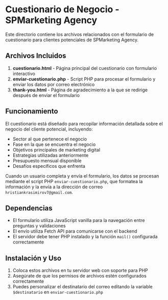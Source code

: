 # Cuestionario de Negocio - SPMarketing Agency

Este directorio contiene los archivos relacionados con el formulario de cuestionario para clientes potenciales de SPMarketing Agency.

## Archivos Incluidos

1. **cuestionario.html** - Página principal del cuestionario con formulario interactivo
2. **enviar-cuestionario.php** - Script PHP para procesar el formulario y enviar los datos por correo electrónico
3. **thank-you.html** - Página de agradecimiento a la que se redirige después de enviar el formulario

## Funcionamiento

El cuestionario está diseñado para recopilar información detallada sobre el negocio del cliente potencial, incluyendo:

- Sector al que pertenece el negocio
- Fase en la que se encuentra el negocio
- Objetivos principales de marketing digital
- Estrategias utilizadas anteriormente
- Presupuesto mensual disponible
- Desafíos específicos que enfrenta

Cuando un usuario completa y envía el formulario, los datos se procesan mediante el script PHP `enviar-cuestionario.php`, que formatea la información y la envía a la dirección de correo `hristiankrasimirov7@gmail.com`.

## Dependencias

- El formulario utiliza JavaScript vanilla para la navegación entre preguntas y validaciones
- El envío utiliza Fetch API para comunicarse con el backend
- El servidor debe tener PHP instalado y la función `mail()` configurada correctamente

## Instalación y Uso

1. Coloca estos archivos en tu servidor web con soporte para PHP
2. Asegúrate de que los permisos de archivos estén configurados correctamente
3. Puedes personalizar el destinatario del correo editando la variable `$destinatario` en `enviar-cuestionario.php` 